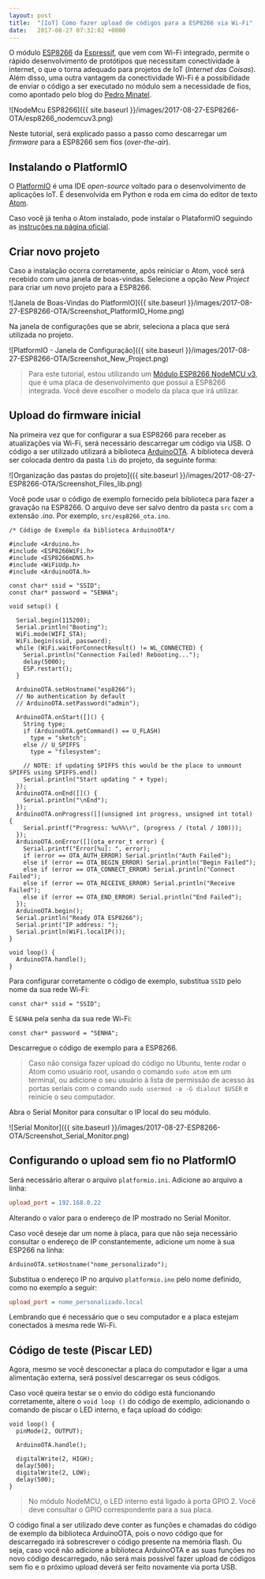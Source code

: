 ```yaml
---
layout: post
title:  "[IoT] Como fazer upload de códigos para a ESP8266 via Wi-Fi"
date:   2017-08-27 07:32:02 +0000
---
```


O módulo [ESP8266](https://www.embarcados.com.br/modulo-esp8266/) da [Espressif](http://espressif.com/en), que vem com Wi-Fi integrado, permite o rápido desenvolvimento de protótipos que necessitam conectividade à internet, o que o torna adequado para projetos de IoT (_Internet das Coisas_). Além disso, uma outra vantagem da conectividade Wi-Fi é a possibilidade de enviar o código a ser executado no módulo sem a necessidade de fios, como apontado pelo blog do [Pedro Minatel](http://pedrominatel.com.br/pt/esp8266/ota-como-programar-o-esp8266-pelo-wifi-no-platformio/).


![NodeMcu ESP8266]({{ site.baseurl }}/images/2017-08-27-ESP8266-OTA/esp8266_nodemcuv3.png)


Neste tutorial, será explicado passo a passo como descarregar um _firmware_ para a ESP8266 sem fios (_over-the-air_).

## Instalando o PlatformIO

O [PlatformIO](http://platformio.org/) é uma IDE _open-source_ voltado para o desenvolvimento de aplicações IoT. É desenvolvida em Python e roda em cima do editor de texto [Atom](https://atom.io/).

Caso você já tenha o Atom instalado, pode instalar o PlataformIO seguindo as [instruções na página oficial](http://platformio.org/get-started/ide?install=atom).

## Criar novo projeto

Caso a instalação ocorra corretamente, após reiniciar o Atom, você será recebido com uma janela de boas-vindas. Selecione a opção _New Project_ para criar um novo projeto para a ESP8266.

![Janela de Boas-Vindas do PlatformIO]({{ site.baseurl }}/images/2017-08-27-ESP8266-OTA/Screenshot_PlatformIO_Home.png)

Na janela de configurações que se abrir, seleciona a placa que será utilizada no projeto.

![PlatformIO - Janela de Configuração]({{ site.baseurl }}/images/2017-08-27-ESP8266-OTA/Screenshot_New_Project.png)

> Para este tutorial, estou utilizando um [Módulo ESP8266 NodeMCU v3](https://www.filipeflop.com/produto/modulo-wifi-esp8266-nodemcu-esp-12/), que é uma placa de desenvolvimento que possui a ESP8266 integrada. Você deve escolher o modelo da placa que irá utilizar.

## Upload do firmware inicial

Na primeira vez que for configurar a sua ESP8266 para receber as atualizações via Wi-Fi, será necessário descarregar um código via USB. O código a ser utilizado utilizará a biblioteca [ArduinoOTA](https://github.com/esp8266/Arduino/tree/master/libraries/ArduinoOTA). A biblioteca deverá ser colocada dentro da pasta ``lib`` do projeto, da seguinte forma:

![Organização das pastas do projeto]({{ site.baseurl }}/images/2017-08-27-ESP8266-OTA/Screenshot_Files_lib.png)

Você pode usar o código de exemplo fornecido pela biblioteca para fazer a gravação na ESP8266. O arquivo deve ser salvo dentro da pasta ``src`` com a extensão _.ino_. Por exemplo, ``src/esp8266_ota.ino``.

```arduino
/* Código de Exemplo da biblioteca ArduinoOTA*/

#include <Arduino.h>
#include <ESP8266WiFi.h>
#include <ESP8266mDNS.h>
#include <WiFiUdp.h>
#include <ArduinoOTA.h>

const char* ssid = "SSID";
const char* password = "SENHA";

void setup() {

  Serial.begin(115200);
  Serial.println("Booting");
  WiFi.mode(WIFI_STA);
  WiFi.begin(ssid, password);
  while (WiFi.waitForConnectResult() != WL_CONNECTED) {
    Serial.println("Connection Failed! Rebooting...");
    delay(5000);
    ESP.restart();
  }

  ArduinoOTA.setHostname("esp8266");
  // No authentication by default
  // ArduinoOTA.setPassword("admin");

  ArduinoOTA.onStart([]() {
    String type;
    if (ArduinoOTA.getCommand() == U_FLASH)
      type = "sketch";
    else // U_SPIFFS
      type = "filesystem";

    // NOTE: if updating SPIFFS this would be the place to unmount SPIFFS using SPIFFS.end()
    Serial.println("Start updating " + type);
  });
  ArduinoOTA.onEnd([]() {
    Serial.println("\nEnd");
  });
  ArduinoOTA.onProgress([](unsigned int progress, unsigned int total) {
    Serial.printf("Progress: %u%%\r", (progress / (total / 100)));
  });
  ArduinoOTA.onError([](ota_error_t error) {
    Serial.printf("Error[%u]: ", error);
    if (error == OTA_AUTH_ERROR) Serial.println("Auth Failed");
    else if (error == OTA_BEGIN_ERROR) Serial.println("Begin Failed");
    else if (error == OTA_CONNECT_ERROR) Serial.println("Connect Failed");
    else if (error == OTA_RECEIVE_ERROR) Serial.println("Receive Failed");
    else if (error == OTA_END_ERROR) Serial.println("End Failed");
  });
  ArduinoOTA.begin();
  Serial.println("Ready OTA ESP8266");
  Serial.print("IP address: ");
  Serial.println(WiFi.localIP());
}

void loop() {
  ArduinoOTA.handle();
}
```

Para configurar corretamente o código de exemplo, substitua ``SSID`` pelo nome da sua rede Wi-Fi:

```arduino
const char* ssid = "SSID";
```

E ``SENHA`` pela senha da sua rede Wi-Fi:

```arduino
const char* password = "SENHA";
```

Descarregue o código de exemplo para a ESP8266.

> Caso não consiga fazer upload do código no Ubuntu, tente rodar o Atom como usuário root, usando o comando ``sudo atom`` em um terminal, ou adicione o seu usuário à lista de permissão de acesso às portas seriais com o comando ``sudo usermod -a -G dialout $USER`` e reinicie o seu computador.

Abra o Serial Monitor para consultar o IP local do seu módulo.

![Serial Monitor]({{ site.baseurl }}/images/2017-08-27-ESP8266-OTA/Screenshot_Serial_Monitor.png)

## Configurando o upload sem fio no PlatformIO

Será necessário alterar o arquivo ``platformio.ini``. Adicione ao arquivo a linha:

```ini
upload_port = 192.168.0.22
```

Alterando o valor para o endereço de IP mostrado no Serial Monitor.

Caso você deseje dar um nome à placa, para que não seja necessário consultar o endereço de IP constantemente, adicione um nome à sua ESP266 na linha:

```arduino
ArduinoOTA.setHostname("nome_personalizado");
```

Substitua o endereço IP no arquivo ``platformio.ino`` pelo nome definido, como no exemplo a seguir:

```ini
upload_port = nome_personalizado.local
```

Lembrando que é necessário que o seu computador e a placa estejam conectados à mesma rede Wi-Fi.

## Código de teste (Piscar LED)

Agora, mesmo se você desconectar a placa do computador e ligar a uma alimentação externa, será possível descarregar os seus códigos.

Caso você queira testar se o envio do código está funcionando corretamente, altere o ``void loop ()`` do código de exemplo, adicionando o comando de piscar o LED interno, e faça upload do código:

```arduino
void loop() {
  pinMode(2, OUTPUT);

  ArduinoOTA.handle();

  digitalWrite(2, HIGH);
  delay(500);
  digitalWrite(2, LOW);
  delay(500);
}
```

> No módulo NodeMCU, o LED interno está ligado à porta GPIO 2. Você deve consultar o GPIO correspondente para a sua placa.

O código final a ser utilizado deve conter as funções e chamadas do código de exemplo da biblioteca ArduinoOTA, pois o novo código que for descarregado irá sobrescrever o código presente na memória flash. Ou seja, caso você não adicione a biblioteca ArduinoOTA e as suas funções no novo código descarregado, não será mais possível fazer upload de códigos sem fio e o próximo upload deverá ser feito novamente via porta USB.